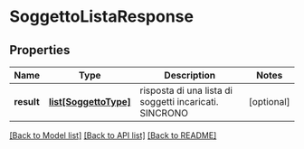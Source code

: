 # SoggettoListaResponse

## Properties
Name | Type | Description | Notes
------------ | ------------- | ------------- | -------------
**result** | [**list[SoggettoType]**](SoggettoType.md) | risposta di una lista di soggetti incaricati. SINCRONO | [optional] 

[[Back to Model list]](../README.md#documentation-for-models) [[Back to API list]](../README.md#documentation-for-api-endpoints) [[Back to README]](../README.md)

